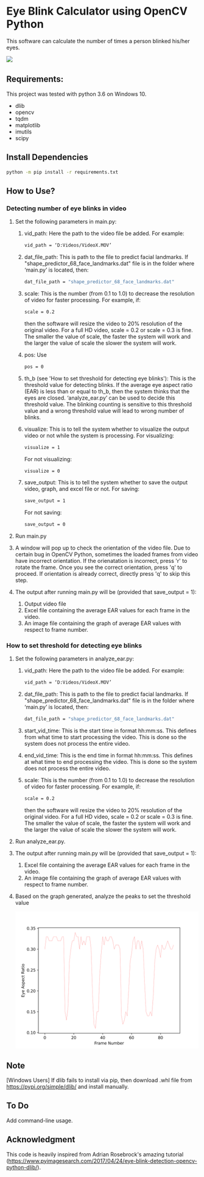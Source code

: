 # Eye Blink Calculator using OpenCV Python

This software can calculate the number of times a person blinked his/her eyes.

<img src="https://github.com/engrchrishenry/eye_blink_detection/blob/main/ezgif.com-video-to-gif.gif" width="500" />

## Requirements:
This project was tested with python 3.6 on Windows 10.
 - dlib
 - opencv
 - tqdm
 - matplotlib
 - imutils
 - scipy

## Install Dependencies

```sh
python -m pip install -r requirements.txt
```

## How to Use?

### Detecting number of eye blinks in video

1. Set the following parameters in main.py:
    1. vid_path: Here the path to the video file be added. For example:
    
       ```sh
       vid_path = ‘D:Videos/VideoX.MOV’
       ```
    
    2. dat_file_path: This is path to the file to predict facial landmarks. If "shape_predictor_68_face_landmarks.dat" file is in the folder where ‘main.py’ is located, then:
    
       ```sh
       dat_file_path = "shape_predictor_68_face_landmarks.dat"
       ```
       
    3. scale: This is the number (from 0.1 to 1.0) to decrease the resolution of video for faster processing. For example, if:
    
       ```sh
       scale = 0.2
       ```
       
       then the software will resize the video to 20% resolution of the original video. For a full HD video, scale = 0.2 or scale = 0.3 is fine. The smaller the value of scale, the faster the system will work and the larger the value of scale the slower the system will work.
    4.	pos: Use
       
        ```sh
        pos = 0
        ```

    5.	th_b (see 'How to set threshold for detecting eye blinks'): This is the threshold value for detecting blinks. If the average eye aspect ratio (EAR) is less than or equal to th_b, then the system thinks that the eyes are closed. ‘analyze_ear.py’ can be used to decide this threshold value. The blinking counting is sensitive to this threshold value and a wrong threshold value will lead to wrong number of blinks.
    6.	visualize: This is to tell the system whether to visualize the output video or not while the system is processing. For visualizing:
    
        ```sh
        visualize = 1
        ```
        For not visualizing:
       
        ```sh
        visualize = 0
        ```
       
    7.	save_output: This is to tell the system whether to save the output video, graph, and excel file or not. For saving:
        
        ```sh
        save_output = 1
        ```
        For not saving:
       
        ```sh
        save_output = 0
        ```

2. Run main.py
3. A window will pop up to check the orientation of the video file. Due to certain bug in OpenCV Python, sometimes the loaded frames from video have incorrect orientation. If the orienatation is incorrect, press 'r' to rotate the frame. Once you see the correct orientation, press 'q' to proceed. If orientation is already correct, directly press 'q' to skip this step.
3. The output after running main.py will be (provided that save_output = 1):
   1.	Output video file
   2.	Excel file containing the average EAR values for each frame in the video.
   3.	An image file containing the graph of average EAR values with respect to frame number.

### How to set threshold for detecting eye blinks

1. Set the following parameters in analyze_ear.py:
    1. vid_path: Here the path to the video file be added. For example:
    
       ```sh
       vid_path = ‘D:Videos/VideoX.MOV’
       ```
    
    2. dat_file_path: This is path to the file to predict facial landmarks. If "shape_predictor_68_face_landmarks.dat" file is in the folder where ‘main.py’ is located, then:
    
       ```sh
       dat_file_path = "shape_predictor_68_face_landmarks.dat"
       ```
       
    3.	start_vid_time: This is the start time in format hh:mm:ss. This defines from what time to start processing the video. This is done so the system does not process the entire video.
    4.	end_vid_time: This is the end time in format hh:mm:ss. This defines at what time to end processing the video. This is done so the system does not process the entire video.
    5.	scale: This is the number (from 0.1 to 1.0) to decrease the resolution of video for faster processing. For example, if:
    
        ```sh
        scale = 0.2
        ```
       
        then the software will resize the video to 20% resolution of the original video. For a full HD video, scale = 0.2 or scale = 0.3 is fine. The smaller the value of scale, the faster the system will work and the larger the value of scale the slower the system will work.
2. Run analyze_ear.py.
3. The output after running main.py will be (provided that save_output = 1):
   1.	Excel file containing the average EAR values for each frame in the video.
   2.	An image file containing the graph of average EAR values with respect to frame number.
4. Based on the graph generated, analyze the peaks to set the threshold value
   
   <img src="https://github.com/engrchrishenry/eye_blink_detection/blob/main/EAR%20Graph.png" width="500" />

## Note
[Windows Users] If dlib fails to install via pip, then download .whl file from https://pypi.org/simple/dlib/ and install manually.

## To Do
Add command-line usage.

## Acknowledgment
This code is heavily inspired from Adrian Rosebrock's amazing tutorial (https://www.pyimagesearch.com/2017/04/24/eye-blink-detection-opencv-python-dlib/).

<!-- Markdown link & img dfn's -->
[npm-image]: https://img.shields.io/npm/v/datadog-metrics.svg?style=flat-square
[npm-url]: https://npmjs.org/package/datadog-metrics
[npm-downloads]: https://img.shields.io/npm/dm/datadog-metrics.svg?style=flat-square
[travis-image]: https://img.shields.io/travis/dbader/node-datadog-metrics/master.svg?style=flat-square
[travis-url]: https://travis-ci.org/dbader/node-datadog-metrics
[wiki]: https://github.com/yourname/yourproject/wiki


